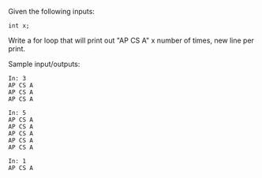 Given the following inputs:

```
int x;
```

Write a for loop that will print out "AP CS A" x number of times, new line per print.


Sample input/outputs:

```
In: 3
AP CS A 
AP CS A  
AP CS A 
```

```
In: 5
AP CS A   
AP CS A   
AP CS A   
AP CS A   
AP CS A  
```

```
In: 1
AP CS A  
```

